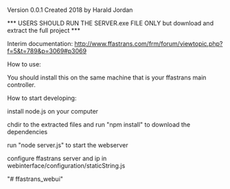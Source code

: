 Version 0.0.1 Created 2018 by Harald Jordan

*** USERS SHOULD RUN THE SERVER.exe FILE ONLY but download and extract the full project ***

Interim documentation:
http://www.ffastrans.com/frm/forum/viewtopic.php?f=5&t=789&p=3069#p3069


How to use: 

You should install this on the same machine that is your ffastrans main controller.


How to start developing: 

install node.js on your computer

chdir to the extracted files and run "npm install" to download the dependencies

run "node server.js" to start the webserver


configure ffastrans server and ip in webinterface/configuration/staticString.js

"# ffastrans_webui" 
